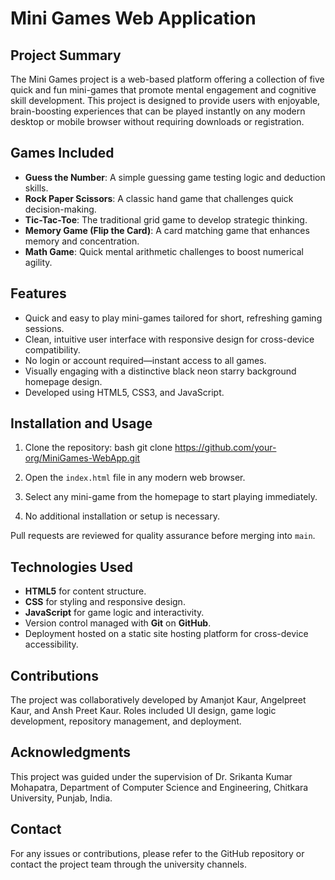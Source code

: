 # Mini Games Web Application
## Project Summary
The Mini Games project is a web-based platform offering a collection of five quick and fun mini-games that promote mental engagement and cognitive skill development. This project is designed to provide users with enjoyable, brain-boosting experiences that can be played instantly on any modern desktop or mobile browser without requiring downloads or registration.

## Games Included
- **Guess the Number**: A simple guessing game testing logic and deduction skills.
- **Rock Paper Scissors**: A classic hand game that challenges quick decision-making.
- **Tic-Tac-Toe**: The traditional grid game to develop strategic thinking.
- **Memory Game (Flip the Card)**: A card matching game that enhances memory and concentration.
- **Math Game**: Quick mental arithmetic challenges to boost numerical agility.

## Features
- Quick and easy to play mini-games tailored for short, refreshing gaming sessions.
- Clean, intuitive user interface with responsive design for cross-device compatibility.
- No login or account required—instant access to all games.
- Visually engaging with a distinctive black neon starry background homepage design.
- Developed using HTML5, CSS3, and JavaScript.

## Installation and Usage
1. Clone the repository:
   bash
   git clone https://github.com/your-org/MiniGames-WebApp.git
   
2. Open the `index.html` file in any modern web browser.
3. Select any mini-game from the homepage to start playing immediately.
4. No additional installation or setup is necessary.

Pull requests are reviewed for quality assurance before merging into `main`.

## Technologies Used
- **HTML5** for content structure.
- **CSS** for styling and responsive design.
- **JavaScript** for game logic and interactivity.
- Version control managed with **Git** on **GitHub**.
- Deployment hosted on a static site hosting platform for cross-device accessibility.

## Contributions
The project was collaboratively developed by Amanjot Kaur, Angelpreet Kaur, and Ansh Preet Kaur. Roles included UI design, game logic development, repository management, and deployment.

## Acknowledgments
This project was guided under the supervision of Dr. Srikanta Kumar Mohapatra, Department of Computer Science and Engineering, Chitkara University, Punjab, India.

## Contact
For any issues or contributions, please refer to the GitHub repository or contact the project team through the university channels.
